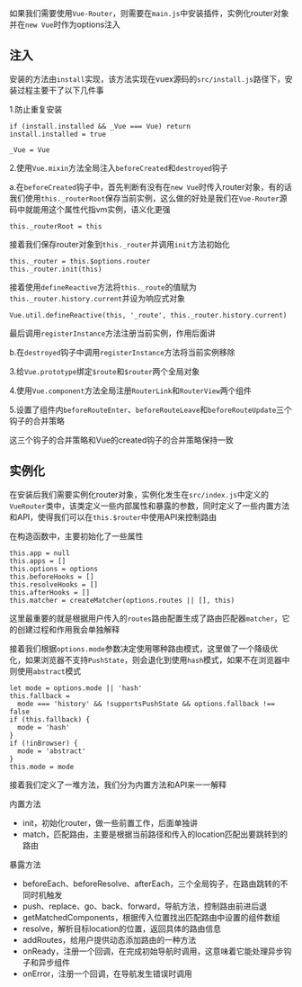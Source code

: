 如果我们需要使用`Vue-Router`，则需要在`main.js`中安装插件，实例化router对象并在`new Vue`时作为options注入

## 注入

安装的方法由`install`实现，该方法实现在vuex源码的`src/install.js`路径下，安装过程主要干了以下几件事

1.防止重复安装
```
if (install.installed && _Vue === Vue) return
install.installed = true

_Vue = Vue
```

2.使用`Vue.mixin`方法全局注入`beforeCreated`和`destroyed`钩子

a.在`beforeCreated`钩子中，首先判断有没有在`new Vue`时传入router对象，有的话我们使用`this._routerRoot`保存当前实例，这么做的好处是我们在`Vue-Router`源码中就能用这个属性代指vm实例，语义化更强
```
this._routerRoot = this
```

接着我们保存router对象到`this._router`并调用`init`方法初始化
```
this._router = this.$options.router
this._router.init(this)
```

接着使用`defineReactive`方法将`this._route`的值赋为`this._router.history.current`并设为响应式对象
```
Vue.util.defineReactive(this, '_route', this._router.history.current)
```

最后调用`registerInstance`方法注册当前实例，作用后面讲

b.在`destroyed`钩子中调用`registerInstance`方法将当前实例移除

3.给`Vue.prototype`绑定`$route`和`$router`两个全局对象

4.使用`Vue.component`方法全局注册`RouterLink`和`RouterView`两个组件

5.设置了组件内`beforeRouteEnter`、`beforeRouteLeave`和`beforeRouteUpdate`三个钩子的合并策略

这三个钩子的合并策略和Vue的created钩子的合并策略保持一致

## 实例化

在安装后我们需要实例化router对象，实例化发生在`src/index.js`中定义的`VueRouter`类中，该类定义一些内部属性和暴露的参数，同时定义了一些内置方法和API，使得我们可以在`this.$router`中使用API来控制路由

在构造函数中，主要初始化了一些属性
```
this.app = null
this.apps = []
this.options = options
this.beforeHooks = []
this.resolveHooks = []
this.afterHooks = []
this.matcher = createMatcher(options.routes || [], this)
```

这里最重要的就是根据用户传入的`routes`路由配置生成了路由匹配器`matcher`，它的创建过程和作用我会单独解释

接着我们根据`options.mode`参数决定使用哪种路由模式，这里做了一个降级优化，如果浏览器不支持`PushState`，则会退化到使用`hash`模式，如果不在浏览器中则使用`abstract`模式
```
let mode = options.mode || 'hash'
this.fallback =
  mode === 'history' && !supportsPushState && options.fallback !== false
if (this.fallback) {
  mode = 'hash'
}
if (!inBrowser) {
  mode = 'abstract'
}
this.mode = mode
```

接着我们定义了一堆方法，我们分为内置方法和API来一一解释

内置方法
- init，初始化router，做一些前置工作，后面单独讲
- match，匹配路由，主要是根据当前路径和传入的location匹配出要跳转到的路由

暴露方法
- beforeEach、beforeResolve、afterEach，三个全局钩子，在路由跳转的不同时机触发
- push、replace、go、back、forward，导航方法，控制路由前进后退
- getMatchedComponents，根据传入位置找出匹配路由中设置的组件数组
- resolve，解析目标location的位置，返回具体的路由信息
- addRoutes，给用户提供动态添加路由的一种方法
- onReady，注册一个回调，在完成初始导航时调用，这意味着它能处理异步钩子和异步组件
- onError，注册一个回调，在导航发生错误时调用

